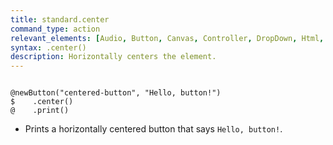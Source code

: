 ```yaml
---
title: standard.center
command_type: action
relevant_elements: [Audio, Button, Canvas, Controller, DropDown, Html, Image, MediaRecorder, Scale, Text, TextInput, Tooltip, Video, Youtube]
syntax: .center()
description: Horizontally centers the element.
---
```


<pre><code class="language-diff-javascript diff-highlight">
@newButton("centered-button", "Hello, button!")
$    .center()
@    .print()
</code></pre>

+ Prints a horizontally centered button that says `Hello, button!`.
